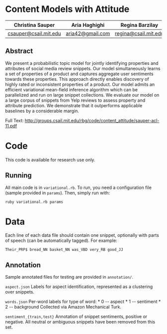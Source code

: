Content Models with Attitude
===============================================================

Christina Sauper      |  Aria Haghighi     | Regina Barzilay  
:--------------------:|:------------------:|:---------------------:
csauper@csail.mit.edu |  aria42@gmail.com  | regina@csail.mit.edu  

Abstract
--------

We present a probabilistic topic model for jointly identifying properties and
attributes of social media review snippets. Our model simultaneously learns a
set of properties of a product and captures aggregate user sentiments towards
these properties. This approach directly enables discovery of highly rated or
inconsistent properties of a product. Our model admits an efficient variational
mean-field inference algorithm which can be parallelized and run on large
snippet collections. We evaluate our model on a large corpus of snippets from
Yelp reviews to assess property and attribute prediction. We demonstrate that
it outperforms applicable baselines by a considerable margin.

Full Text: http://groups.csail.mit.edu/rbg/code/content_attitude/sauper-acl-11.pdf


Code
====

This code is available for research use only.

Running
-------

All main code is in `variational.rb`.  To run, you need a configuration file
(sample provided in `params`).  Then, simply run with:

`ruby variational.rb params`

Data
====

Each line of each data file should contain one snippet, optionally with parts
of speech (can be automatically tagged).  For example:

`Their_PRP$ bread_NN basket_NN was_VBD very_RB good_JJ`

Annotation
----------

Sample annotated files for testing are provided in `annotation/`.

`aspect.json`
    Labels for aspect identification, represented as a clustering over
snippets.

`words.json`
    Per-word labels for type of word:
        * 0 -- aspect
        * 1 -- sentiment
        * 2 -- background
    Collected via Amazon Mechanical Turk.

`sentiment_{train,test}`
    Annotation of snippet sentiments, positive or negative.  All neutral or
ambiguous snippets have been removed from this set.

